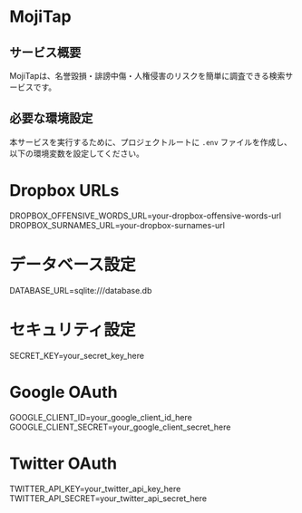 # MojiTap

## サービス概要
MojiTapは、名誉毀損・誹謗中傷・人権侵害のリスクを簡単に調査できる検索サービスです。

## 必要な環境設定
本サービスを実行するために、プロジェクトルートに `.env` ファイルを作成し、以下の環境変数を設定してください。

# Dropbox URLs
DROPBOX_OFFENSIVE_WORDS_URL=your-dropbox-offensive-words-url
DROPBOX_SURNAMES_URL=your-dropbox-surnames-url

# データベース設定
DATABASE_URL=sqlite:///database.db

# セキュリティ設定
SECRET_KEY=your_secret_key_here

# Google OAuth
GOOGLE_CLIENT_ID=your_google_client_id_here
GOOGLE_CLIENT_SECRET=your_google_client_secret_here

# Twitter OAuth
TWITTER_API_KEY=your_twitter_api_key_here
TWITTER_API_SECRET=your_twitter_api_secret_here

